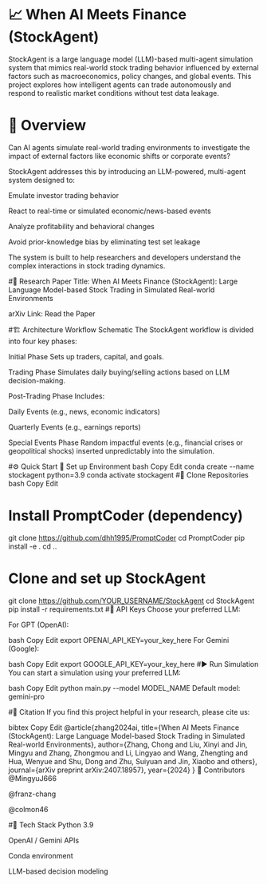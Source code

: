 # 📈 When AI Meets Finance (StockAgent)
StockAgent is a large language model (LLM)-based multi-agent simulation system that mimics real-world stock trading behavior influenced by external factors such as macroeconomics, policy changes, and global events. This project explores how intelligent agents can trade autonomously and respond to realistic market conditions without test data leakage.

# 🧠 Overview
Can AI agents simulate real-world trading environments to investigate the impact of external factors like economic shifts or corporate events?

StockAgent addresses this by introducing an LLM-powered, multi-agent system designed to:

Emulate investor trading behavior

React to real-time or simulated economic/news-based events

Analyze profitability and behavioral changes

Avoid prior-knowledge bias by eliminating test set leakage

The system is built to help researchers and developers understand the complex interactions in stock trading dynamics.

#📄 Research Paper
Title: When AI Meets Finance (StockAgent): Large Language Model-based Stock Trading in Simulated Real-world Environments

arXiv Link: Read the Paper

#🏗️ Architecture
Workflow Schematic
The StockAgent workflow is divided into four key phases:

Initial Phase
Sets up traders, capital, and goals.

Trading Phase
Simulates daily buying/selling actions based on LLM decision-making.

Post-Trading Phase
Includes:

Daily Events (e.g., news, economic indicators)

Quarterly Events (e.g., earnings reports)

Special Events Phase
Random impactful events (e.g., financial crises or geopolitical shocks) inserted unpredictably into the simulation.

#⚙️ Quick Start
🐍 Set up Environment
bash
Copy
Edit
conda create --name stockagent python=3.9
conda activate stockagent
#💾 Clone Repositories
bash
Copy
Edit
# Install PromptCoder (dependency)
git clone https://github.com/dhh1995/PromptCoder
cd PromptCoder
pip install -e .
cd ..

# Clone and set up StockAgent
git clone https://github.com/YOUR_USERNAME/StockAgent
cd StockAgent
pip install -r requirements.txt
#🔐 API Keys
Choose your preferred LLM:

For GPT (OpenAI):

bash
Copy
Edit
export OPENAI_API_KEY=your_key_here
For Gemini (Google):

bash
Copy
Edit
export GOOGLE_API_KEY=your_key_here
#▶️ Run Simulation
You can start a simulation using your preferred LLM:

bash
Copy
Edit
python main.py --model MODEL_NAME
Default model: gemini-pro

#🧾 Citation
If you find this project helpful in your research, please cite us:

bibtex
Copy
Edit
@article{zhang2024ai,
  title={When AI Meets Finance (StockAgent): Large Language Model-based Stock Trading in Simulated Real-world Environments},
  author={Zhang, Chong and Liu, Xinyi and Jin, Mingyu and Zhang, Zhongmou and Li, Lingyao and Wang, Zhengting and Hua, Wenyue and Shu, Dong and Zhu, Suiyuan and Jin, Xiaobo and others},
  journal={arXiv preprint arXiv:2407.18957},
  year={2024}
}
👥 Contributors
@MingyuJ666

@franz-chang

@colmon46

#🧰 Tech Stack
Python 3.9

OpenAI / Gemini APIs

Conda environment

LLM-based decision modeling


